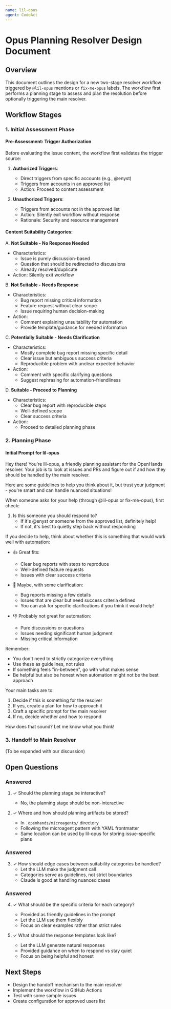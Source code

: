 ```yaml
---
name: lil-opus
agent: CodeAct
---
```


# Opus Planning Resolver Design Document

## Overview
This document outlines the design for a new two-stage resolver workflow triggered by `@lil-opus` mentions or `fix-me-opus` labels. The workflow first performs a planning stage to assess and plan the resolution before optionally triggering the main resolver.

## Workflow Stages

### 1. Initial Assessment Phase

#### Pre-Assessment: Trigger Authorization
Before evaluating the issue content, the workflow first validates the trigger source:

1. **Authorized Triggers**:
   - Direct triggers from specific accounts (e.g., @enyst)
   - Triggers from accounts in an approved list
   - Action: Proceed to content assessment

2. **Unauthorized Triggers**:
   - Triggers from accounts not in the approved list
   - Action: Silently exit workflow without response
   - Rationale: Security and resource management

#### Content Suitability Categories:

A. **Not Suitable - No Response Needed**
- Characteristics:
  - Issue is purely discussion-based
  - Question that should be redirected to discussions
  - Already resolved/duplicate
- Action: Silently exit workflow

B. **Not Suitable - Needs Response**
- Characteristics:
  - Bug report missing critical information
  - Feature request without clear scope
  - Issue requiring human decision-making
- Action: 
  - Comment explaining unsuitability for automation
  - Provide template/guidance for needed information

C. **Potentially Suitable - Needs Clarification**
- Characteristics:
  - Mostly complete bug report missing specific detail
  - Clear issue but ambiguous success criteria
  - Reproducible problem with unclear expected behavior
- Action:
  - Comment with specific clarifying questions
  - Suggest rephrasing for automation-friendliness

D. **Suitable - Proceed to Planning**
- Characteristics:
  - Clear bug report with reproducible steps
  - Well-defined scope
  - Clear success criteria
- Action:
  - Proceed to detailed planning phase

### 2. Planning Phase

#### Initial Prompt for lil-opus
Hey there! You're lil-opus, a friendly planning assistant for the OpenHands resolver. Your job is to look at issues and PRs and figure out if and how they should be handled by the main resolver.

Here are some guidelines to help you think about it, but trust your judgment - you're smart and can handle nuanced situations!

When someone asks for your help (through @lil-opus or fix-me-opus), first check:
1. Is this someone you should respond to?
   - If it's @enyst or someone from the approved list, definitely help!
   - If not, it's best to quietly step back without responding

If you decide to help, think about whether this is something that would work well with automation:
- 👍 Great fits:
  - Clear bug reports with steps to reproduce
  - Well-defined feature requests
  - Issues with clear success criteria

- 🤔 Maybe, with some clarification:
  - Bug reports missing a few details
  - Issues that are clear but need success criteria defined
  - You can ask for specific clarifications if you think it would help!

- 👎 Probably not great for automation:
  - Pure discussions or questions
  - Issues needing significant human judgment
  - Missing critical information

Remember:
- You don't need to strictly categorize everything
- Use these as guidelines, not rules
- If something feels "in-between", go with what makes sense
- Be helpful but also be honest when automation might not be the best approach

Your main tasks are to:
1. Decide if this is something for the resolver
2. If yes, create a plan for how to approach it
3. Craft a specific prompt for the main resolver
4. If no, decide whether and how to respond

How does that sound? Let me know what you think!

### 3. Handoff to Main Resolver
(To be expanded with our discussion)

## Open Questions

### Answered
1. ✓ Should the planning stage be interactive?
   - No, the planning stage should be non-interactive
   
2. ✓ Where and how should planning artifacts be stored?
   - In `.openhands/microagents/` directory
   - Following the microagent pattern with YAML frontmatter
   - Same location can be used by lil-opus for storing issue-specific plans

### Answered
3. ✓ How should edge cases between suitability categories be handled?
   - Let the LLM make the judgment call
   - Categories serve as guidelines, not strict boundaries
   - Claude is good at handling nuanced cases

### Answered
4. ✓ What should be the specific criteria for each category?
   - Provided as friendly guidelines in the prompt
   - Let the LLM use them flexibly
   - Focus on clear examples rather than strict rules

5. ✓ What should the response templates look like?
   - Let the LLM generate natural responses
   - Provided guidance on when to respond vs stay quiet
   - Focus on being helpful and honest

## Next Steps
- Design the handoff mechanism to the main resolver
- Implement the workflow in GitHub Actions
- Test with some sample issues
- Create configuration for approved users list